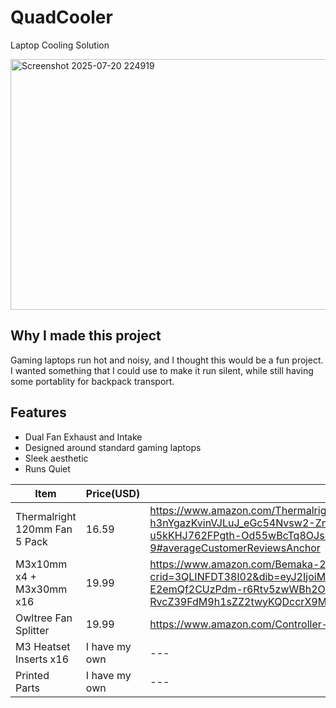 # QuadCooler
Laptop Cooling Solution

<img width="794" height="401" alt="Screenshot 2025-07-20 224919" src="https://github.com/user-attachments/assets/fcaa633a-adbc-4cce-b837-bd6f0f0e0c0e" />

## Why I made this project
Gaming laptops run hot and noisy, and I thought this would be a fun project. I wanted something that I could use to make it run silent, while still having some portablity for backpack transport.

## Features 
 - Dual Fan Exhaust and Intake
 - Designed around standard gaming laptops
 - Sleek aesthetic
 - Runs Quiet

| Item | Price(USD) | Link |
| --- | --- | --- |
| Thermalright 120mm Fan 5 Pack | 16.59 | https://www.amazon.com/Thermalright-TL-C12C-X5-Computer-1550RPM/dp/B0D9Y8HFYN/ref=sr_1_9?crid=2LNZRFILWGGZ1&dib=eyJ2IjoiMSJ9.Ttst_xVQfrZCquT6BXoML3MOTiGaSRQ4wTJr-c-h3nYgazKvinVJLuJ_eGc54Nvsw2-Zn0FvO2uXVLNJybSSECmxOKuTTWNMQt1yQyzTBkcyLkkGzHPJlqW4gKCs5QppuhaOeHuiLEL0e0s8nObFzATLZzXJLWiVCZC72Czi5ABmUCtoM86awbxPd8ELSXkCIHkfieKO--u5kKHJ762FPgth-Od55wBcTq8OJs8h1Pg.Ggvv8IqqEOu3QG9KeyF_ErVrDdgsNTp-3pMqLIxOxjk&dib_tag=se&keywords=120mm+fan&qid=1753146236&sprefix=120mm+fan%2Caps%2C114&sr=8-9#averageCustomerReviewsAnchor |
| M3x10mm x4 + M3x30mm x16 | 19.99 | https://www.amazon.com/Bemaka-2135PCS-Assortment-Washers-Printing/dp/B0DLG66LP6/ref=sr_1_25?crid=3QLINFDT38I02&dib=eyJ2IjoiMSJ9.OV5qdRRIyiuJdLcc0dkBvcfZS_sw5CPENBr4XoNZAZiuChoVuyayNYgW3gLMFd4Dk1WVlE8bYPXsEC_OtHYwYVStNXgltQD7ZklrAPf89mamuJoxs49ls3k75SWdTOYEH140A98pJ-E2emQf2CUzPdm-r6Rtv5zwWBh2OPIxAG-fmF_e0RmyQ-HgOQaGcXz9.F1-RvcZ39FdM9h1sZZ2twyKQDccrX9MfpN2RfJxrhQI&dib_tag=se&keywords=m3x10mm&qid=1753064434&sprefix=m3x10mm%2Caps%2C113&sr=8-25&xpid=9yshcme0K2tQZ&th=1 |
| Owltree Fan Splitter | 19.99 | https://www.amazon.com/Controller-Splitter-15-18W-1-2-1-5A-Output/dp/B0DPZM7T3Q#averageCustomerReviewsAnchor |
| M3 Heatset Inserts x16 | I have my own | --- |
| Printed Parts | I have my own | --- |
